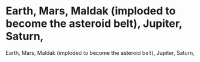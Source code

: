 # Earth, Mars, Maldak (imploded to become the asteroid belt), Jupiter, Saturn,

Earth, Mars, Maldak (imploded to become the asteroid belt), Jupiter, Saturn,